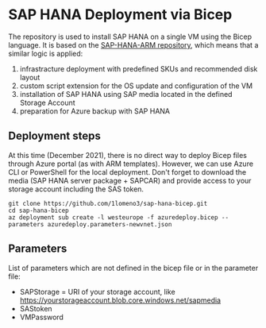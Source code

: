# SAP HANA Deployment via Bicep
The repository is used to install SAP HANA on a single VM using the Bicep language. It is based on the [SAP-HANA-ARM repository](https://github.com/1lomeno3/SAP-HANA-ARM), which means that a similar logic is applied:
1. infrastracture deployment with predefined SKUs and recommended disk layout
2. custom script extension for the OS update and configuration of the VM
3. installation of SAP HANA using SAP media located in the defined Storage Account
4. preparation for Azure backup with SAP HANA

## Deployment steps
At this time (December 2021), there is no direct way to deploy Bicep files through Azure portal (as with ARM templates). However, we can use Azure CLI or PowerShell for the local deployment. Don't forget to download the media (SAP HANA server package + SAPCAR) and provide access to your storage account including the SAS token.
```
git clone https://github.com/1lomeno3/sap-hana-bicep.git
cd sap-hana-bicep
az deployment sub create -l westeurope -f azuredeploy.bicep --parameters azuredeploy.parameters-newvnet.json
```

## Parameters
List of parameters which are not defined in the bicep file or in the parameter file:
- SAPStorage = URI of your storage account, like https://yourstorageaccount.blob.core.windows.net/sapmedia
- SAStoken
- VMPassword

